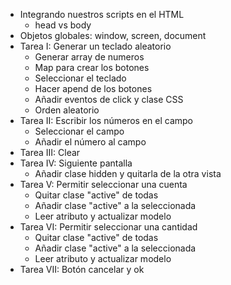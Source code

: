 - Integrando nuestros scripts en el HTML
    - head vs body
- Objetos globales: window, screen, document
- Tarea I: Generar un teclado aleatorio
    - Generar array de numeros
    - Map para crear los botones
    - Seleccionar el teclado
    - Hacer apend de los botones
    - Añadir eventos de click y clase CSS
    - Orden aleatorio
- Tarea II: Escribir los números en el campo
    - Seleccionar el campo
    - Añadir el número al campo 
- Tarea III: Clear
- Tarea IV: Siguiente pantalla
    - Añadir clase hidden y quitarla de la otra vista
- Tarea V: Permitir seleccionar una cuenta
    - Quitar clase "active" de todas
    - Añadir clase "active" a la seleccionada
    - Leer atributo y actualizar modelo
- Tarea VI: Permitir seleccionar una cantidad
    - Quitar clase "active" de todas
    - Añadir clase "active" a la seleccionada
    - Leer atributo y actualizar modelo
- Tarea VII: Botón cancelar y ok